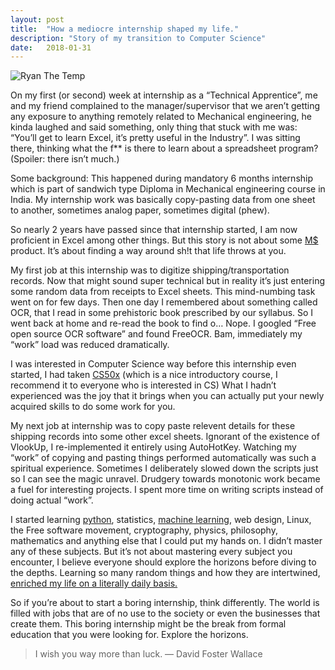 ```yaml
---
layout: post
title:  "How a mediocre internship shaped my life."
description: "Story of my transition to Computer Science"
date:   2018-01-31
---
```


![Ryan The Temp](/assets/images/ryantemp.gif)

On my first (or second) week at internship as a “Technical Apprentice”, me and my friend complained to the manager/supervisor that we aren’t getting any exposure to anything remotely related to Mechanical engineering, he kinda laughed and said something, only thing that stuck with me was: “You’ll get to learn Excel, it’s pretty useful in the Industry”. I was sitting there, thinking what the f** is there to learn about a spreadsheet program? (Spoiler: there isn’t much.)

Some background: This happened during mandatory 6 months internship which is part of sandwich type Diploma in Mechanical engineering course in India. My internship work was basically copy-pasting data from one sheet to another, sometimes analog paper, sometimes digital (phew).

So nearly 2 years have passed since that internship started, I am now proficient in Excel among other things. But this story is not about some [M$](https://www.urbandictionary.com/define.php?term=M%24) product. It’s about finding a way around sh!t that life throws at you.

My first job at this internship was to digitize shipping/transportation records. Now that might sound super technical but in reality it’s just entering some random data from receipts to Excel sheets. This mind-numbing task went on for few days. Then one day I remembered about something called OCR, that I read in some prehistoric book prescribed by our syllabus. So I went back at home and re-read the book to find o… Nope. I googled “Free open source OCR software” and found FreeOCR. Bam, immediately my “work” load was reduced dramatically.

I was interested in Computer Science way before this internship even started, I had taken [CS50x](https://www.edx.org/course/cs50s-introduction-computer-science-harvardx-cs50x) (which is a nice introductory course, I recommend it to everyone who is interested in CS) What I hadn’t experienced was the joy that it brings when you can actually put your newly acquired skills to do some work for you.

My next job at internship was to copy paste relevent details for these shipping records into some other excel sheets. Ignorant of the existence of VlookUp, I re-implemented it entirely using AutoHotKey. Watching my “work” of copying and pasting things performed automatically was such a spiritual experience. Sometimes I deliberately slowed down the scripts just so I can see the magic unravel. Drudgery towards monotonic work became a fuel for interesting projects. I spent more time on writing scripts instead of doing actual “work”.

I started learning [python](https://www.edx.org/course/introduction-computer-science-mitx-6-00-1x-11), statistics, [machine learning](https://www.coursera.org/learn/machine-learning), web design, Linux, the Free software movement, cryptography, physics, philosophy, mathematics and anything else that I could put my hands on. I didn’t master any of these subjects. But it’s not about mastering every subject you encounter, I believe everyone should explore the horizons before diving to the depths. Learning so many random things and how they are intertwined, [enriched my life on a literally daily basis.](https://www.youtube.com/watch?v=1mUDw0sRZV0)

So if you’re about to start a boring internship, think differently. The world is filled with jobs that are of no use to the society or even the businesses that create them. This boring internship might be the break from formal education that you were looking for. Explore the horizons.

> I wish you way more than luck. — David Foster Wallace